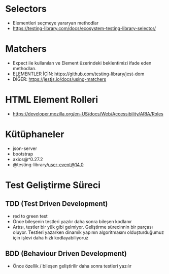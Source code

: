 # Selectors

- Elementleri seçmeye yararyan methodlar
- https://testing-library.com/docs/ecosystem-testing-library-selector/

# Matchers

- Expect ile kullanılan ve Element üzerindeki beklentimizi ifade eden methodları.
- ELEMENTLER İÇİN: https://github.com/testing-library/jest-dom
- DİĞER: https://jestjs.io/docs/using-matchers

# HTML Element Rolleri

- https://developer.mozilla.org/en-US/docs/Web/Accessibility/ARIA/Roles

# Kütüphaneler

- json-server
- bootstrap
- axios@^0.27.2
- @testing-library/user-event@14.0

# Test Geliştirme Süreci

## TDD (Test Driven Development)

- red to green test
- Önce bileşenin testleri yazılır daha sonra bileşen kodlanır
- Artısı, testler bir yük gibi gelmiyor. Geliştirme sürecinnin bir parçası oluyor. Testleri yazarken dinamik yapının algoritmasını olduşturduğumuz için işlevi daha hızlı kodlayabiliyoruz

## BDD (Behaviour Driven Development)

- Önce özellik / bileşen geliştirilir daha sonra testleri yazılır
